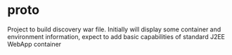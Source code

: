 # proto
Project to build discovery war file.  Initially will display some container and environment information, expect to add basic capabilities of standard J2EE WebApp container
